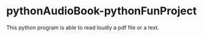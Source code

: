 # pythonAudioBook-pythonFunProject
This python program is able to read loudly a pdf file or a text.
